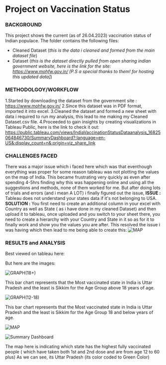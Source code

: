 <h1>Project on Vaccination Status</h1>


<h3>BACKGROUND</h3> 

This project shows the current (as of 26.04.2023) vaccination status of Indian populace.
The folder contains the following files:
* Cleaned Dataset (_this is the data i cleaned and formed from the main dataset file_)
* Dataset (_this is the dataset directly pulled from open sharing indian government website, here is the link for the site: https://www.mohfw.gov.in/  [P.S a special thanks to them! for hosting this updated data]_)

<h3>METHODOLGOY/WORKFLOW</h3>


1.Started by downloading the dataset from the government site : https://www.mohfw.gov.in/
2.Since this dataset was in PDF format, imported it into excel.
3.Cleaned the dataset and formed a new sheet with data i required to run my analysis, this lead to me making my Cleaned Dataset.csv file.
4.Proceeded to gain insights by creating visualizations in Tableau Public, here is the link to check it out:
https://public.tableau.com/views/IndiaVaccinationStatusDataanalysis_16825064846730/SummaryDashboard?:language=en-US&:display_count=n&:origin=viz_share_link

<h3>CHALLENGES FACED</h3>


There was a major issue which i faced here which was that eventhough everything was proper for some reason tableau was not plotting the values on the map of India. 
This became frustrating very quickly as even after spending 4-5hrs finding why this was happening online and using all the suggestions and methods, none of them worked for me.
But after doing lots of trials and errors (and i mean A LOT) i finally figured out the issue,
**ISSUE :** Tableau does not understand your states data if it's not belonging to USA.
**SOLUTION :** You first need to create an additional column in your excel with Country as well as State ( as i have done in my cleaned Dataset) and then upload it to tableau,
once uploaded and you switch to your sheet there, you need to create a hierarchy with your Country and State in it so as for it to finally work and show you the values you are after.
This resolved the issue i was having which then lead to me being able to create this:
![MAP](https://user-images.githubusercontent.com/131772248/234581157-91fef763-1154-451a-a019-f8bfce4b16a2.png)


<h3>RESULTS and ANALYSIS</h3>


Best viewed on tableau here:

But here are the images:


![GRAPH(18+)](https://user-images.githubusercontent.com/131772248/234581520-49958c19-fe1d-4727-bc6b-18299818c5e2.png)


This bar chart represents that the Most vaccinated state in India is Uttar Pradesh and the least is Sikkim for the Age Group above 18 years of age.


![GRAPH(12-18)](https://user-images.githubusercontent.com/131772248/234581544-33a3cb90-b7ef-4a7e-bdf0-70fc71f1bbe0.png)


This bar chart represents that the Most vaccinated state in India is Uttar Pradesh and the least is Sikkim for the Age Group 18 and below years of age.


![MAP](https://user-images.githubusercontent.com/131772248/234581556-edf58bec-cebf-4534-8e29-8da97dda5ce6.png)



![Summary Dashboard](https://user-images.githubusercontent.com/131772248/234581572-bab7972c-d7d4-483a-8d84-2fd4092d97d9.png)

The map here is indicating which state has the highest fully vaccinated people ( which have taken both 1st and 2nd dose and are from age 12 to 60 plus)
As we can see, its Uttar Pradesh (its color coded to Green Color)


